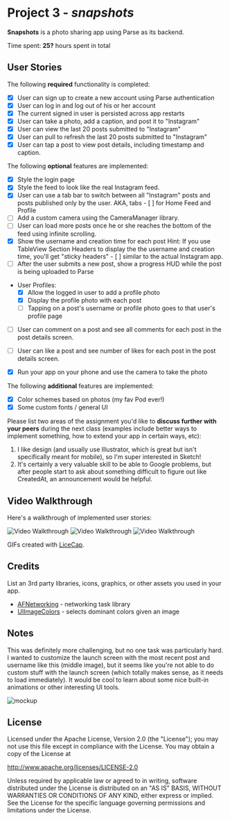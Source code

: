 # Project 3 - *snapshots*

**Snapshots** is a photo sharing app using Parse as its backend.

Time spent: **25?** hours spent in total

## User Stories

The following **required** functionality is completed:

- [x] User can sign up to create a new account using Parse authentication
- [x] User can log in and log out of his or her account
- [x] The current signed in user is persisted across app restarts
- [x] User can take a photo, add a caption, and post it to "Instagram"
- [x] User can view the last 20 posts submitted to "Instagram"
- [x] User can pull to refresh the last 20 posts submitted to "Instagram"
- [x] User can tap a post to view post details, including timestamp and caption.

The following **optional** features are implemented:

- [x] Style the login page
- [x] Style the feed to look like the real Instagram feed.
- [x] User can use a tab bar to switch between all "Instagram" posts and posts published only by the user. AKA, tabs - [ ] for Home Feed and Profile
- [ ] Add a custom camera using the CameraManager library.
- [ ] User can load more posts once he or she reaches the bottom of the feed using infinite scrolling.
- [x] Show the username and creation time for each post
Hint: If you use TableView Section Headers to display the the username and creation time, you'll get "sticky headers" - [ ] similar to the actual Instagram app.
- [ ] After the user submits a new post, show a progress HUD while the post is being uploaded to Parse
- User Profiles:
   - [x] Allow the logged in user to add a profile photo
   - [x] Display the profile photo with each post
   - [ ] Tapping on a post's username or profile photo goes to that user's profile page
- [ ] User can comment on a post and see all comments for each post in the post details screen.
- [ ] User can like a post and see number of likes for each post in the post details screen.
- [x] Run your app on your phone and use the camera to take the photo


The following **additional** features are implemented:

- [x] Color schemes based on photos (my fav Pod ever!)
- [x] Some custom fonts / general UI

Please list two areas of the assignment you'd like to **discuss further with your peers** during the next class (examples include better ways to implement something, how to extend your app in certain ways, etc):

1. I like design (and usually use Illustrator, which is great but isn't specifically meant for mobile), so I'm super interested in Sketch! 
2. It's certainly a very valuable skill to be able to Google problems, but after people start to ask about something difficult to figure out like CreatedAt, an announcement would be helpful.

## Video Walkthrough

Here's a walkthrough of implemented user stories:

<img src='http://i.imgur.com/PYdwYyv.gif' title='Log in' width='' alt='Video Walkthrough' />
<img src='http://i.imgur.com/wfkJj8x.gif' title='Posting' width='' alt='Video Walkthrough' />
<img src='http://i.imgur.com/70hwgKt.gif' title='Change profile pic' width='' alt='Video Walkthrough' />

GIFs created with [LiceCap](http://www.cockos.com/licecap/).

## Credits

List an 3rd party libraries, icons, graphics, or other assets you used in your app.

- [AFNetworking](https://github.com/AFNetworking/AFNetworking) - networking task library
- [UIImageColors](https://github.com/jathu/UIImageColors) - selects dominant colors given an image


## Notes

This was definitely more challenging, but no one task was particularly hard. I wanted to customize the launch screen with the most recent post and username like this (middle image), but it seems like you're not able to do custom stuff with the launch screen (which totally makes sense, as it needs to load immediately). It would be cool to learn about some nice built-in animations or other interesting UI tools.


<img src='http://i.imgur.com/UTt7PSA.png' title='mockup' width='' alt='mockup' />


## License


Licensed under the Apache License, Version 2.0 (the "License");
you may not use this file except in compliance with the License.
You may obtain a copy of the License at

http://www.apache.org/licenses/LICENSE-2.0

Unless required by applicable law or agreed to in writing, software
distributed under the License is distributed on an "AS IS" BASIS,
WITHOUT WARRANTIES OR CONDITIONS OF ANY KIND, either express or implied.
See the License for the specific language governing permissions and
limitations under the License.
